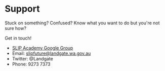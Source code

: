 # Support
Stuck on something? Confused? Know what you want to do but you're not sure how?

Get in touch!

* [SLIP Academy Google Group](https://groups.google.com/forum/#!forum/slip-academy)
* Email: slipfuture@landgate.wa.gov.au
* Twitter: @Landgate
* Phone: 9273 7373
